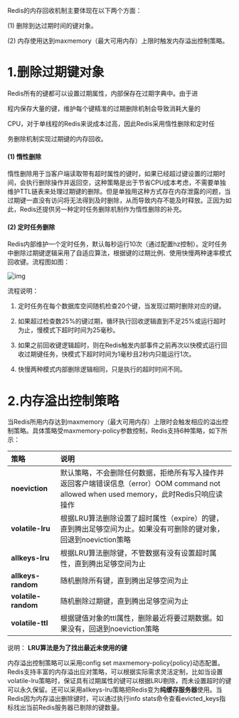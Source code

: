Redis的内存回收机制主要体现在以下两个方面：

(1)  删除到达过期时间的键对象。

(2)  内存使用达到maxmemory（最大可用内存）上限时触发内存溢出控制策略。

# 1.删除过期键对象

Redis所有的键都可以设置过期属性，内部保存在过期字典中。由于进

程内保存大量的键，维护每个键精准的过期删除机制会导致消耗大量的

CPU，对于单线程的Redis来说成本过高，因此Redis采用惰性删除和定时任

务删除机制实现过期键的内存回收。

#### (1)  惰性删除

惰性删除用于当客户端读取带有超时属性的键时，如果已经超过键设置的过期时间，会执行删除操作并返回空，这种策略是出于节省CPU成本考虑，不需要单独维护TTL链表来处理过期键的删除。但是单独用这种方式存在内存泄露的问题，当过期键一直没有访问将无法得到及时删除，从而导致内存不能及时释放。正因为如此，Redis还提供另一种定时任务删除机制作为惰性删除的补充。

#### (2)  定时任务删除

Redis内部维护一个定时任务，默认每秒运行10次（通过配置hz控制）。定时任务中删除过期键逻辑采用了自适应算法，根据键的过期比例、使用快慢两种速率模式回收键。流程图如图：

![img](..\Redis.assets\clip_image002.jpg)

流程说明：

1)   定时任务在每个数据库空间随机检查20个键，当发现过期时删除对应的键。

2)   如果超过检查数25%的键过期，循环执行回收逻辑直到不足25%或运行超时为止，慢模式下超时时间为25毫秒。

3)   如果之前回收键逻辑超时，则在Redis触发内部事件之前再次以快模式运行回收过期键任务，快模式下超时时间为1毫秒且2秒内只能运行1次。

4)   快慢两种模式内部删除逻辑相同，只是执行的超时时间不同。

 

# 2.内存溢出控制策略

当Redis所用内存达到maxmemory（最大可用内存）上限时会触发相应的溢出控制策略。具体策略受maxmemory-policy参数控制，Redis支持6种策略，如下所示：

| **策略**            | **说明**                                                     |
| :------------------ | :----------------------------------------------------------- |
| **noeviction**      | 默认策略，不会删除任何数据，拒绝所有写入操作并返回客户端错误信息（error）OOM command not allowed when used memory，此时Redis只响应读操作 |
| **volatile-lru**    | 根据LRU算法删除设置了超时属性（expire）的键，直到腾出足够空间为止。如果没有可删除的键对象，回退到noeviction策略 |
| **allkeys-lru**     | 根据LRU算法删除键，不管数据有没有设置超时属性，直到腾出足够空间为止 |
| **allkeys-random**  | 随机删除所有键，直到腾出足够空间为止                         |
| **volatile-random** | 随机删除过期键，直到腾出足够空间为止                         |
| **volatile-ttl**    | 根据键值对象的ttl属性，删除最近将要过期数据。如果没有，回退到noeviction策略 |

说明： **LRU算法是为了找出最近未使用的键**

 

内存溢出控制策略可以采用config set maxmemory-policy{policy}动态配置。Redis支持丰富的内存溢出应对策略，可以根据实际需求灵活定制，比如当设置volatile-lru策略时，保证具有过期属性的键可以根据LRU剔除，而未设置超时的键可以永久保留。还可以采用allkeys-lru策略把Redis变为**纯缓存服务器**使用。当Redis因为内存溢出删除键时，可以通过执行info stats命令查看evicted_keys指标找出当前Redis服务器已剔除的键数量。
